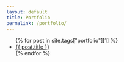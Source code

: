 ```yaml
---
layout: default
title: Portfolio
permalink: /portfolio/
---
```


<ul>
  {% for post in site.tags["portfolio"][1] %}
    <li>
      <a href="{{ post.url }}">{{ post.title }}</a>
    </li>
  {% endfor %}
</ul>